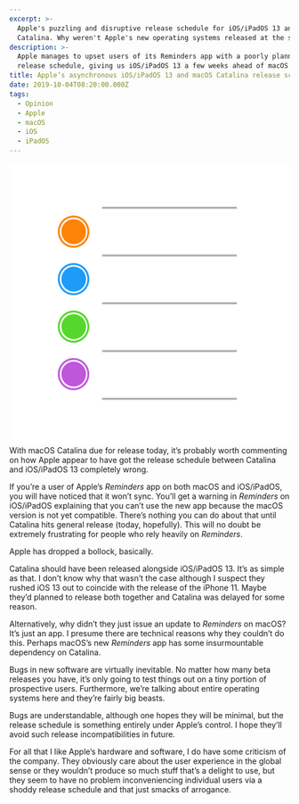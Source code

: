 ```yaml
---
excerpt: >-
  Apple's puzzling and disruptive release schedule for iOS/iPadOS 13 and macOS
  Catalina. Why weren't Apple's new operating systems released at the same time?
description: >-
  Apple manages to upset users of its Reminders app with a poorly planned
  release schedule, giving us iOS/iPadOS 13 a few weeks ahead of macOS Catalina.
title: Apple’s asynchronous iOS/iPadOS 13 and macOS Catalina release schedule
date: 2019-10-04T08:20:00.000Z
tags:
  - Opinion
  - Apple
  - macOS
  - iOS
  - iPadOS
---
```

![Apple's Reminders app icon.](/assets/images/posts/2019/10/2019-10-04-reminders-icon.png "class=s33 left|@itemprop=image")With macOS Catalina due for release today, it’s probably worth commenting on how Apple appear to have got the release schedule between Catalina and iOS/iPadOS 13 completely wrong.

If you’re a user of Apple’s _Reminders_ app on both macOS and iOS/iPadOS, you will have noticed that it won’t sync. You’ll get a warning in _Reminders_ on iOS/iPadOS explaining that you can’t use the new app because the macOS version is not yet compatible. There’s nothing you can do about that until Catalina hits general release (today, hopefully). This will no doubt be extremely frustrating for people who rely heavily on _Reminders_.

Apple has dropped a bollock, basically.

Catalina should have been released alongside iOS/iPadOS 13. It’s as simple as that. I don’t know why that wasn’t the case although I suspect they rushed iOS 13 out to coincide with the release of the iPhone 11. Maybe they’d planned to release both together and Catalina was delayed for some reason.

Alternatively, why didn’t they just issue an update to _Reminders_ on macOS? It’s just an app. I presume there are technical reasons why they couldn’t do this. Perhaps macOS’s new _Reminders_ app has some insurmountable dependency on Catalina.

Bugs in new software are virtually inevitable. No matter how many beta releases you have, it’s only going to test things out on a tiny portion of prospective users. Furthermore, we’re talking about entire operating systems here and they’re fairly big beasts. 

Bugs are understandable, although one hopes they will be minimal, but the release schedule is something entirely under Apple’s control. I hope they’ll avoid such release incompatibilities in future.

For all that I like Apple’s hardware and software, I do have some criticism of the company. They obviously care about the user experience in the global sense or they wouldn’t produce so much stuff that’s a delight to use, but they seem to have no problem inconveniencing individual users via a shoddy release schedule and that just smacks of arrogance.

